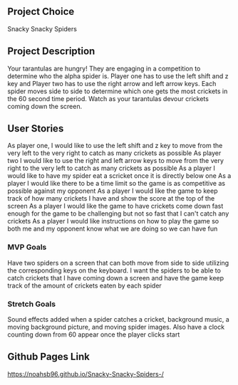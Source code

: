 ## Project Choice
Snacky Snacky Spiders
## Project Description
Your tarantulas are hungry! They are engaging in a competition to determine who the alpha spider is. Player one has to use the left shift and z key and Player two has to use the right arrow and left arrow keys. Each spider moves side to side to determine which one gets the most crickets in the 60 second time period. Watch as your tarantulas devour crickets coming down the screen.
## User Stories
As player one, I would like to use the left shift and z key to move from the very left to the very right to catch as many crickets as possible
As player two I would like to use the right and left arrow keys to move from the very right to the very left to catch as many crickets as possible
As a player I would like to have my spider eat a scricket once it is directly below one
As a player I would like there to be a time limit so the game is as competitive as possible against my opponent
As a player I would like the game to keep track of how many crickets I have and show the score at the top of the screen
As a player I would like the game to have crickets come down fast enough for the game to be challenging but not so fast that I can't catch any crickets
As a player I would like instructions on how to play the game so both me and my opponent know what we are doing so we can have fun
### MVP Goals
Have two spiders on a screen that can both move from side to side utilizing the corresponding keys on the keyboard. I want the spiders to be able to catch crickets that I have coming down a screen and have the game keep track of the amount of crickets eaten by each spider
### Stretch Goals
Sound effects added when a spider catches a cricket, background music, a moving background picture, and moving spider images. Also have a clock counting down from 60 appear once the player clicks start
## Github Pages Link
https://noahsb96.github.io/Snacky-Snacky-Spiders-/
